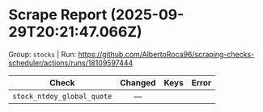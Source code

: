 # Scrape Report (2025-09-29T20:21:47.066Z)

Group: `stocks`  |  Run: https://github.com/AlbertoRoca96/scraping-checks-scheduler/actions/runs/18109597444

| Check | Changed | Keys | Error |
|---|:---:|:--|:--|
| `stock_ntdoy_global_quote` | — |  |  |
